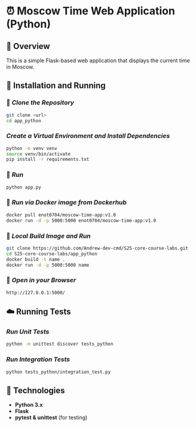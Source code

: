# ⏰ Moscow Time Web Application (Python)

## 📌 Overview
This is a simple Flask-based web application that displays the current time in Moscow.

## 🚀 Installation and Running

### 🤡 *Clone the Repository*

```bash
git clone <url>
cd app_python
```

###  *Create a Virtual Environment and Install Dependencies*

```bash
python -m venv venv
source venv/bin/activate
pip install -r requirements.txt
```

### 🏃 *Run*

```bash
python app.py
```

### 🐳 *Run via Docker image from Dockerhub*
```bash
docker pull enot0704/moscow-time-app:v1.0
docker run -d -p 5000:5000 enot0704/moscow-time-app:v1.0
```
### 🐳 *Local Build Image and Run*
```bash
git clone https://github.com/Andrew-dev-cmd/S25-core-course-labs.git
cd S25-core-course-labs/app_python
docker build -t name .
docker run -d -p 5000:5000 name
```

### 📖 *Open in your Browser*

`http://127.0.0.1:5000/`

## ☁️ Running Tests

### *Run Unit Tests*

```bash
python -m unittest discover tests_python
```

### *Run Integration Tests*

```bash
python tests_python/integration_test.py
```

## 📱 Technologies

- **Python 3.x**
- **Flask**
- **pytest & unittest** (for testing)